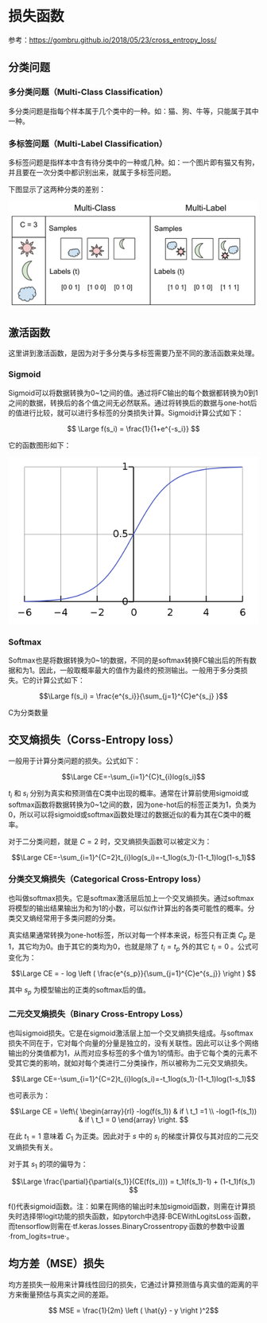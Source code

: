 # 损失函数  

参考：<https://gombru.github.io/2018/05/23/cross_entropy_loss/>  

## 分类问题  

### 多分类问题（Multi-Class Classification）  

多分类问题是指每个样本属于几个类中的一种。如：猫、狗、牛等，只能属于其中一种。

### 多标签问题（Multi-Label Classification）  

多标签问题是指样本中含有待分类中的一种或几种。如：一个图片即有猫又有狗，并且要在一次分类中都识别出来，就属于多标签问题。  

下图显示了这两种分类的差别：

![图1](../images/multiclass_multilabel.png)

## 激活函数  

这里讲到激活函数，是因为对于多分类与多标签需要乃至不同的激活函数来处理。  

### Sigmoid  

Sigmoid可以将数据转换为0~1之间的值。通过将FC输出的每个数据都转换为0到1之间的数据，转换后的各个值之间无必然联系。通过将转换后的数据与one-hot后的值进行比较，就可以进行多标签的分类损失计算。Sigmoid计算公式如下：

$$  
\Large f(s_i) = \frac{1}{1+e^{-s_i}}
$$  

它的函数图形如下：

![图2](../images/sigmoid.png)  

### Softmax  

Softmax也是将数据转换为0~1的数据，不同的是softmax转换FC输出后的所有数据和为1。因此，一般取概率最大的值作为最终的预测输出。一般用于多分类损失。它的计算公式如下：  

$$\Large f(s_i) = \frac{e^{s_i}}{\sum_{j=1}^{C}e^{s_j} }$$  

C为分类数量

## 交叉熵损失（Corss-Entropy loss）  

一般用于计算分类问题的损失。公式如下：  

$$\Large CE=-\sum_{i=1}^{C}t_{i}log(s_i)$$  

$t_i$ 和 $s_i$ 分别为真实和预测值在C类中出现的概率。通常在计算前使用sigmoid或softmax函数将数据转换为0~1之间的数，因为one-hot后的标签正类为1，负类为0，所以可以将sigmoid或softmax函数处理过的数据近似的看为其在C类中的概率。  

对于二分类问题，就是 $C=2$ 时，交叉熵损失函数可以被定义为：  

$$\Large CE=-\sum_{i=1}^{C=2}t_{i}log(s_i)=-t_1log(s_1)-(1-t_1)log(1-s_1)$$  

### 分类交叉熵损失（Categorical Cross-Entropy loss）  

也叫做softmax损失。它是softmax激活层后加上一个交叉熵损失。通过softmax将模型的输出结果输出为和为1的小数，可以似作计算出的各类可能性的概率。分类交叉熵经常用于多类问题的分类。

真实结果通常转换为one-hot标签，所以对每一个样本来说，标签只有正类 $C_p$ 是1，其它均为0。由于其它的类均为0，也就是除了 $t_i=t_p$ 外的其它 $t_i = 0$ 。公式可变化为：

$$\Large CE = - log \left ( \frac{e^{s_p}}{\sum_{j=1}^{C}e^{s_j}} \right ) $$  

其中 $s_p$ 为模型输出的正类的softmax后的值。  

### 二元交叉熵损失（Binary Cross-Entropy Loss）  

也叫sigmoid损失。它是在sigmoid激活层上加一个交叉熵损失组成。与softmax损失不同在于，它对每个向量的分量是独立的，没有关联性。因此可以让多个网络输出的分类值都为1，从而对应多标签的多个值为1的情形。由于它每个类的元素不受其它类的影响，就如对每个类进行二分类操作，所以被称为二元交叉熵损失。

$$\Large CE=-\sum_{i=1}^{C=2}t_{i}log(s_i)=-t_1log(s_1)-(1-t_1)log(1-s_1)$$  

也可表示为：

$$\Large CE = \left\{
    \begin{array}{rl}
        -log(f(s_1)) & if \ t_1 =1 \\
        -log(1-f(s_1)) & if \ t_1 = 0
    \end{array}
\right. $$  

在此 $t_1 = 1$ 意味着 $C_1$ 为正类。因此对于 $s$ 中的 $s_i$ 的梯度计算仅与其对应的二元交叉熵损失有关。  

对于其 $s_1$ 的项的偏导为：

$$\Large \frac{\partial}{\partial{s_1}}(CE(f(s_i))) = t_1(f(s_1)-1) + (1-t_1)f(s_1) $$  

f()代表sigmoid函数。注：如果在网络的输出时未加sigmoid函数，则需在计算损失时选择带logit功能的损失函数，如pytorch中选择·BCEWithLogitsLoss·函数，而tensorflow则需在·tf.keras.losses.BinaryCrossentropy·函数的参数中设置·from_logits=true·。

## 均方差（MSE）损失  

均方差损失一般用来计算线性回归的损失，它通过计算预测值与真实值的距离的平方来衡量预估与真实之间的差距。  

$$ MSE = \frac{1}{2m} \left ( \hat{y} - y \right )^2$$  
